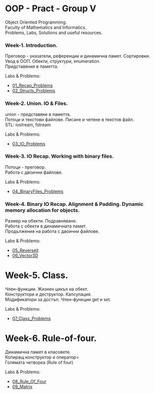 # OOP - Pract - Group V

Object Oriented Programming.  
Faculty of Mathematics and Informatics.  
Problems, Labs, Solutions and useful resources.  

### Week-1. Introduction.

Преговор - указатели, референции и динамична памет. Сортировки.  
Увод в ООП. Обекти, структури, enumeration.  
Представяния в паметта.  

Labs & Problems:

* [01_Recap_Problems](./Week01_Recap_Struct/01_problems_recap.md)
* [02_Structs_Problems](./Week01_Recap_Struct/02_problems_struct.md)

### Week-2. Union. IO & Files.

union - представяне в паметта.  
Потоци и текстови файлове. Писане и четене в текстов файл.   
STL: iostream, fstream 

Labs & Problems:

* [03_IO_Problems](./Week02_IO_Union/03_problems_io.md)

### Week-3. IO Recap. Working with binary files.

Потоци - преговор.  
Работа с двоични файлове.  

Labs & Problems:

* [04_BinaryFiles_Problems](./Week03_IO_Binary/04_problems_io_binary.md)

### Week-4. Binary IO Recap. Alignment & Padding. Dynamic memory allocation for objects.

Размер на обекти. Подравняване.  
Работа с обекти в динамичната памет.  
Продължение на работа с двоични файлове.  

Labs & Problems:

* [05_Reverseit](Week04_Alignment_IO_Binary/05_Reverseit.md)
* [06_Vector3D](Week04_Alignment_IO_Binary/06_Vector3D.md)


# Week-5. Class.

Член-функции. Жизнен цикъл на обект.  
Конструктори и деструктор. Капсулация.  
Модификатори за достъп. Член-функции get и set.  

Labs & Problems:

* [07_Class_Problems](Week05_Class/07_problems_class.md)

# Week-6. Rule-of-four.

Динамична памет в класовете.  
Копиращ конструктор и оператор=  
Голямата четворка (Rule of four)  

Labs & Problems:
* [08_Rule_Of_Four](Week06-Rule-Of-Four/08_problems_rule_of_four.md)
* [09_Matrix](Week06-Rule-Of-Four/09_matrix.md)